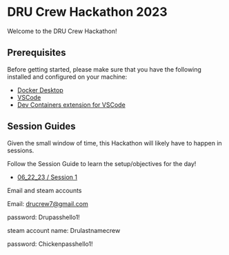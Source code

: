 # DRU Crew Hackathon 2023

Welcome to the DRU Crew Hackathon!

## Prerequisites

Before getting started, please make sure that you have the following installed and configured on your machine:

- [Docker Desktop](https://www.docker.com/products/docker-desktop/)
- [VSCode](https://code.visualstudio.com/download)
- [Dev Containers extension for VSCode](https://marketplace.visualstudio.com/items?itemName=ms-vscode-remote.remote-containers)

## Session Guides

Given the small window of time, this Hackathon will likely have to happen in sessions.

Follow the Session Guide to learn the setup/objectives for the day!

- [06_22_23 / Session 1](./docs/06_22_23.md)







Email and steam accounts

Email: drucrew7@gmail.com

password: Drupasshello1!



steam account name: Drulastnamecrew

password: Chickenpasshello1!
